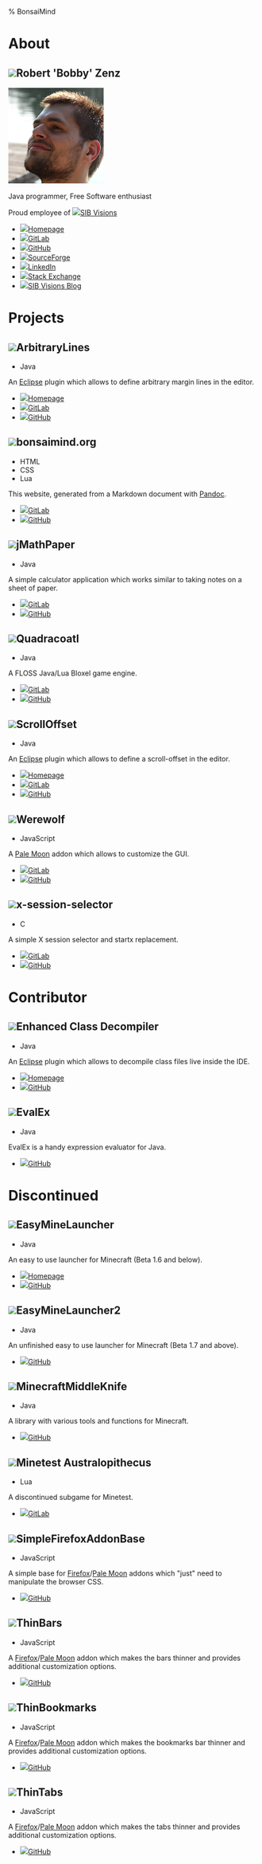 % BonsaiMind


About
=====


![](svg:user)Robert 'Bobby' Zenz
--------------------------------

![Portrait of Robert Zenz](./avatar.png)

Java programmer, Free Software enthusiast

Proud employee of [![](svg:globe)SIB Visions](https://sibvisions.com)

 * [![](svg:home)Homepage](https://www.bonsaimind.org)
 * [![](svg:gitlab)GitLab](https://gitlab.com/RobertZenz)
 * [![](svg:github)GitHub](https://github.com/RobertZenz)
 * [![](svg:globe)SourceForge](https://sourceforge.net/u/userid-1056943/profile/)
 * [![](svg:linkedin)LinkedIn](https://www.linkedin.com/in/robert-zenz-026015162/)
 * [![](svg:stack-exchange)Stack Exchange](https://stackexchange.com/users/60318/bobby)
 * [![](svg:globe)SIB Visions Blog](https://blog.sibvisions.com/author/rzenz/)


Projects
========


![](svg:puzzle-piece)ArbitraryLines
-----------------------------------

 * Java

An [Eclipse](https://www.eclipse.org/) plugin which allows to define arbitrary margin lines in the editor.

 * [![](svg:home)Homepage](https://marketplace.eclipse.org/content/arbitrarylines)
 * [![](svg:gitlab)GitLab](https://gitlab.com/RobertZenz/ArbitraryLines)
 * [![](svg:github)GitHub](https://github.com/RobertZenz/ArbitraryLines)


![](svg:globe)bonsaimind.org
----------------------------

 * HTML
 * CSS
 * Lua

This website, generated from a Markdown document with [Pandoc](https://pandoc.org/).

 * [![](svg:gitlab)GitLab](https://gitlab.com/RobertZenz/bonsaimind.org)
 * [![](svg:github)GitHub](https://github.com/RobertZenz/bonsaimind.org)


![](svg:calculator)jMathPaper
-----------------------------

 * Java

A simple calculator application which works similar to taking notes on a sheet of paper.

 * [![](svg:gitlab)GitLab](https://gitlab.com/RobertZenz/jMathPaper)
 * [![](svg:github)GitHub](https://github.com/RobertZenz/jMathPaper)


![](svg:cube)Quadracoatl
------------------------

 * Java

A FLOSS Java/Lua Bloxel game engine.

 * [![](svg:gitlab)GitLab](https://gitlab.com/quadracoatl/quadracoatl)
 * [![](svg:github)GitHub](https://github.com/quadracoatl/quadracoatl)


![](svg:puzzle-piece)ScrollOffset
---------------------------------

 * Java

An [Eclipse](https://www.eclipse.org/) plugin which allows to define a scroll-offset in the editor.

 * [![](svg:home)Homepage](https://marketplace.eclipse.org/content/scrolloffset)
 * [![](svg:gitlab)GitLab](https://gitlab.com/RobertZenz/ScrollOffset)
 * [![](svg:github)GitHub](https://github.com/RobertZenz/ScrollOffset)
	

![](svg:puzzle-piece)Werewolf
-----------------------------

 * JavaScript

A [Pale Moon](https://www.palemoon.org/) addon which allows to customize the GUI.

 * [![](svg:gitlab)GitLab](https://gitlab.com/RobertZenz/palemoon-extension-werewolf/)
 * [![](svg:github)GitHub](https://github.com/RobertZenz/palemoon-extension-werewolf)


![](svg:cogs)x-session-selector
-------------------------------

 * C

A simple X session selector and startx replacement.

 * [![](svg:gitlab)GitLab](https://gitlab.com/RobertZenz/x-session-selector/)
 * [![](svg:github)GitHub](https://github.com/RobertZenz/x-session-selector)


Contributor
===========


![](svg:puzzle-piece)Enhanced Class Decompiler
----------------------------------------------

 * Java

An [Eclipse](https://www.eclipse.org/) plugin which allows to decompile class files live inside the IDE.

 * [![](svg:home)Homepage](https://marketplace.eclipse.org/content/enhanced-class-decompiler)
 * [![](svg:github)GitHub](https://github.com/ecd-plugin/ecd)
	

![](svg:file-archive)EvalEx
---------------------------

 * Java

EvalEx is a handy expression evaluator for Java.

 * [![](svg:github)GitHub](https://github.com/uklimaschewski/EvalEx/)
	

Discontinued
============


![](svg:cube)EasyMineLauncher
-----------------------------

 * Java
 
An easy to use launcher for Minecraft (Beta 1.6 and below).

 * [![](svg:home)Homepage](http://easyminelauncher.bonsaimind.org)
 * [![](svg:github)GitHub](https://github.com/RobertZenz/EasyMineLauncher)
	

![](svg:cube)EasyMineLauncher2
------------------------------
	
 * Java

An unfinished easy to use launcher for Minecraft (Beta 1.7 and above).

 * [![](svg:github)GitHub](https://github.com/RobertZenz/EasyMineLauncher2)


![](svg:cube)MinecraftMiddleKnife
---------------------------------

 * Java

A library with various tools and functions for Minecraft.

 * [![](svg:github)GitHub](https://github.com/RobertZenz/MinecraftMiddleKnife)


![](svg:cubes)Minetest Australopithecus
---------------------------------------

 * Lua

A discontinued subgame for Minetest.

 * [![](svg:gitlab)GitLab](https://gitlab.com/minetest-australopithecus)


![](svg:puzzle-piece)SimpleFirefoxAddonBase
-------------------------------------------

 * JavaScript

A simple base for [Firefox](https://www.mozilla.org/en-US/firefox/)/[Pale Moon](https://www.palemoon.org/) addons which "just" need to manipulate the browser CSS.

 * [![](svg:github)GitHub](https://github.com/RobertZenz/SimpleFirefoxAddonBase)


![](svg:puzzle-piece)ThinBars
-----------------------------

 * JavaScript

A [Firefox](https://www.mozilla.org/en-US/firefox/)/[Pale Moon](https://www.palemoon.org/) addon which makes the bars thinner and provides additional customization options.

 * [![](svg:github)GitHub](https://github.com/RobertZenz/ThinBars)

	
![](svg:puzzle-piece)ThinBookmarks
----------------------------------

 * JavaScript

A [Firefox](https://www.mozilla.org/en-US/firefox/)/[Pale Moon](https://www.palemoon.org/) addon which makes the bookmarks bar thinner and provides additional customization options.

 * [![](svg:github)GitHub](https://github.com/RobertZenz/ThinBookmarks)


![](svg:puzzle-piece)ThinTabs
-----------------------------

 * JavaScript

A [Firefox](https://www.mozilla.org/en-US/firefox/)/[Pale Moon](https://www.palemoon.org/) addon which makes the tabs thinner and provides additional customization options.

 * [![](svg:github)GitHub](https://github.com/RobertZenz/ThinTabs)

